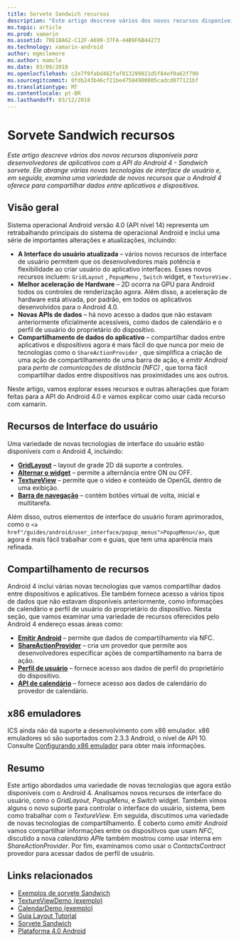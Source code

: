 ```yaml
---
title: Sorvete Sandwich recursos
description: "Este artigo descreve vários dos novos recursos disponíveis para desenvolvedores de aplicativos com a API do Android 4 - Sandwich sorvete. Ele abrange várias novas tecnologias de interface de usuário e, em seguida, examina uma variedade de novos recursos que o Android 4 oferece para compartilhar dados entre aplicativos e dispositivos."
ms.topic: article
ms.prod: xamarin
ms.assetid: 78E18A62-C12F-A699-37FA-44B9F6B44273
ms.technology: xamarin-android
author: mgmclemore
ms.author: mamcle
ms.date: 03/09/2018
ms.openlocfilehash: c2e7f9fabd462faf813299021d5f84ef0a62f790
ms.sourcegitcommit: 0fdb243b46cf21be47584900805cadcd077121bf
ms.translationtype: MT
ms.contentlocale: pt-BR
ms.lasthandoff: 03/12/2018
---
```

# <a name="ice-cream-sandwich-features"></a>Sorvete Sandwich recursos

_Este artigo descreve vários dos novos recursos disponíveis para desenvolvedores de aplicativos com a API do Android 4 - Sandwich sorvete. Ele abrange várias novas tecnologias de interface de usuário e, em seguida, examina uma variedade de novos recursos que o Android 4 oferece para compartilhar dados entre aplicativos e dispositivos._

## <a name="overview"></a>Visão geral

Sistema operacional Android versão 4.0 (API nível 14) representa um retrabalhando principais do sistema de operacional Android e inclui uma série de importantes alterações e atualizações, incluindo:

-   **A Interface do usuário atualizada** – vários novos recursos de interface de usuário permitem que os desenvolvedores mais potência e flexibilidade ao criar usuário do aplicativo interfaces. Esses novos recursos incluem: `GridLayout` , `PopupMenu` , `Switch` widget, e `TextureView` . 
-   **Melhor aceleração de Hardware** – 2D ocorra na GPU para Android todos os controles de renderização agora. Além disso, a aceleração de hardware está ativada, por padrão, em todos os aplicativos desenvolvidos para o Android 4.0. 
-   **Novas APIs de dados** – há novo acesso a dados que não estavam anteriormente oficialmente acessíveis, como dados de calendário e o perfil de usuário do proprietário do dispositivo. 
-   **Compartilhamento de dados do aplicativo** – compartilhar dados entre aplicativos e dispositivos agora é mais fácil do que nunca por meio de tecnologias como o `ShareActionProvider` , que simplifica a criação de uma ação de compartilhamento de uma barra de ação, e *emitir Android* para *perto de comunicações de distância (NFC)* , que torna fácil compartilhar dados entre dispositivos nas proximidades uns aos outros. 


Neste artigo, vamos explorar esses recursos e outras alterações que foram feitas para a API do Android 4.0 e vamos explicar como usar cada recurso com xamarin.

## <a name="user-interface-features"></a>Recursos de Interface do usuário

Uma variedade de novas tecnologias de interface do usuário estão disponíveis com o Android 4, incluindo:

-   **[GridLayout](~/android/user-interface/layouts/grid-layout.md)**  – layout de grade 2D dá suporte a controles. 
-   **[Alternar o widget](~/android/user-interface/controls/switch.md)**  – permite a alternância entre ON ou OFF. 
-   **[TextureView](~/android/user-interface/controls/texture-view.md)**  – permite que o vídeo e conteúdo de OpenGL dentro de uma exibição. 
-   **[Barra de navegação](~/android/user-interface/controls/navigation-bar.md)**  – contém botões virtual de volta, inicial e multitarefa. 


Além disso, outros elementos de interface do usuário foram aprimorados, como o `<a href"/guides/android/user_interface/popup_menus">PopupMenu</a>`, que agora é mais fácil trabalhar com e guias, que tem uma aparência mais refinada.

## <a name="sharing-features"></a>Compartilhamento de recursos

Android 4 inclui várias novas tecnologias que vamos compartilhar dados entre dispositivos e aplicativos. Ele também fornece acesso a vários tipos de dados que não estavam disponíveis anteriormente, como informações de calendário e perfil de usuário do proprietário do dispositivo. Nesta seção, que vamos examinar uma variedade de recursos oferecidos pelo Android 4 endereço essas áreas como:

-  **[Emitir Android](~/android/platform/android-beam.md)**  – permite que dados de compartilhamento via NFC.
-   **[ShareActionProvider](~/android/user-interface/controls/action-bar.md)**  – cria um provedor que permite aos desenvolvedores especificar ações de compartilhamento na barra de ação. 
-   **[Perfil de usuário](~/android/user-interface/user-profile.md)**  – fornece acesso aos dados de perfil do proprietário do dispositivo. 
-   **[API de calendário](~/android/user-interface/controls/calendar.md)**  – fornece acesso aos dados de calendário do provedor de calendário. 

## <a name="x86-emulators"></a>x86 emuladores

ICS ainda não dá suporte a desenvolvimento com x86 emulador. x86 emuladores só são suportados com 2.3.3 Android, o nível de API 10. Consulte [Configurando x86 emulador](~/android/get-started/installation/android-emulator/index.md) para obter mais informações.

## <a name="summary"></a>Resumo

Este artigo abordados uma variedade de novas tecnologias que agora estão disponíveis com o Android 4. Analisamos novos recursos de interface do usuário, como o *GridLayout*, *PopupMenu*, e *Switch* widget. Também vimos alguns o novo suporte para controlar o interface do usuário, sistema, bem como trabalhar com o *TextureView*. Em seguida, discutimos uma variedade de novas tecnologias de compartilhamento. É coberto como *emitir Android* vamos compartilhar informações entre os dispositivos que usam *NFC*, discutido a nova *calendário API*e também mostrou como usar interna em  *ShareActionProvider*.
Por fim, examinamos como usar o *ContactsContract* provedor para acessar dados de perfil de usuário.



## <a name="related-links"></a>Links relacionados

- [Exemplos de sorvete Sandwich](https://developer.xamarin.com/samples/monodroid/PlatformFeatures/ICS_Samples/)
- [TextureViewDemo (exemplo)](https://developer.xamarin.com/samples/monodroid/TextureViewDemo/)
- [CalendarDemo (exemplo)](https://developer.xamarin.com/samples/monodroid/CalendarDemo/)
- [Guia Layout Tutorial](~/android/user-interface/layouts/tab-layout/index.md)
- [Sorvete Sandwich](http://developer.android.com/about/versions/android-4.0-highlights.html)
- [Plataforma 4.0 Android](http://developer.android.com/about/versions/android-4.0.html)
